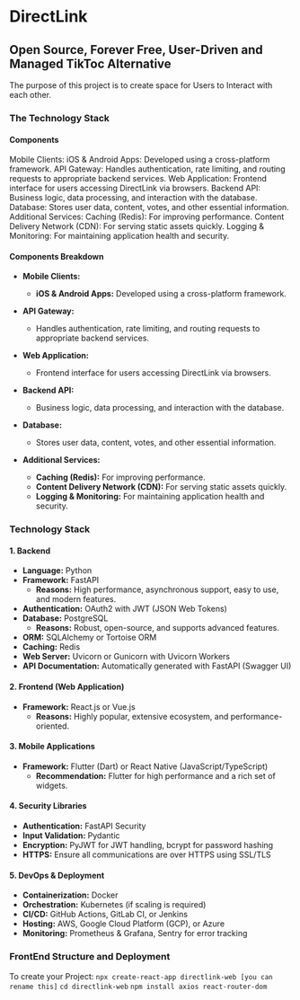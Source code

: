 # DirectLink 

## Open Source, Forever Free, User-Driven and Managed TikToc Alternative

The purpose of this project is to create space for Users to Interact with each other.

### The Technology Stack

#### Components
Mobile Clients:
iOS & Android Apps: Developed using a cross-platform framework.
API Gateway:
Handles authentication, rate limiting, and routing requests to appropriate backend services.
Web Application:
Frontend interface for users accessing DirectLink via browsers.
Backend API:
Business logic, data processing, and interaction with the database.
Database:
Stores user data, content, votes, and other essential information.
Additional Services:
Caching (Redis): For improving performance.
Content Delivery Network (CDN): For serving static assets quickly.
Logging & Monitoring: For maintaining application health and security.

#### Components Breakdown

- **Mobile Clients:**
    - **iOS & Android Apps:** Developed using a cross-platform framework.
    
- **API Gateway:**
    - Handles authentication, rate limiting, and routing requests to appropriate backend services.
    
- **Web Application:**
    - Frontend interface for users accessing DirectLink via browsers.
    
- **Backend API:**
    - Business logic, data processing, and interaction with the database.
    
- **Database:**
    - Stores user data, content, votes, and other essential information.
    
- **Additional Services:**
    - **Caching (Redis):** For improving performance.
    - **Content Delivery Network (CDN):** For serving static assets quickly.
    - **Logging & Monitoring:** For maintaining application health and security.

### Technology Stack

#### 1. Backend
- **Language:** Python
- **Framework:** FastAPI
    - **Reasons:** High performance, asynchronous support, easy to use, and modern features.
- **Authentication:** OAuth2 with JWT (JSON Web Tokens)
- **Database:** PostgreSQL
    - **Reasons:** Robust, open-source, and supports advanced features.
- **ORM:** SQLAlchemy or Tortoise ORM
- **Caching:** Redis
- **Web Server:** Uvicorn or Gunicorn with Uvicorn Workers
- **API Documentation:** Automatically generated with FastAPI (Swagger UI)

#### 2. Frontend (Web Application)
- **Framework:** React.js or Vue.js
    - **Reasons:** Highly popular, extensive ecosystem, and performance-oriented.

#### 3. Mobile Applications
- **Framework:** Flutter (Dart) or React Native (JavaScript/TypeScript)
    - **Recommendation:** Flutter for high performance and a rich set of widgets.

#### 4. Security Libraries
- **Authentication:** FastAPI Security
- **Input Validation:** Pydantic
- **Encryption:** PyJWT for JWT handling, bcrypt for password hashing
- **HTTPS:** Ensure all communications are over HTTPS using SSL/TLS

#### 5. DevOps & Deployment
- **Containerization:** Docker
- **Orchestration:** Kubernetes (if scaling is required)
- **CI/CD:** GitHub Actions, GitLab CI, or Jenkins
- **Hosting:** AWS, Google Cloud Platform (GCP), or Azure
- **Monitoring:** Prometheus & Grafana, Sentry for error tracking

### FrontEnd Structure and Deployment

To create your Project:
`npx create-react-app directlink-web [you can rename this]`
`cd directlink-web`
`npm install axios react-router-dom`